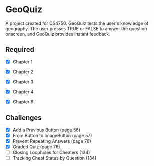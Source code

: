 # GeoQuiz

A project created for CS4750. GeoQuiz tests the user's knowledge of geography. The user presses TRUE or FALSE to answer the question onscreen, and GeoQuiz provides instant feedback.

## Required

  - [x] Chapter 1
  - [x] Chapter 2
  - [x] Chapter 3
  - [x] Chapter 4
  - [x] Chapter 6


## Challenges
- [x] Add a Previous Button (page 56)
- [x] From Button to ImageButton (page 57)
- [x] Prevent Repeating Answers (page 76)
- [x] Graded Quiz (page 76)
- [ ] Closing Loopholes for Cheaters (134)
- [ ] Tracking Cheat Status by Question (134)
